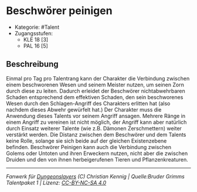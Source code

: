 <!---
Dies ist ein Fanwerk für DUNGEONSLAYERS (C) von Christian Kennig

Quellen:      [Bruder Grimms Talentpaket 1](https://www.f-space.de/ds4/downloads.html)
              [Talentbeschreibungen](https://www.f-space.de/ds4/tools-talentcards.html)
License:      [CC-BY-NC-SA 4.0](https://creativecommons.org/licenses/by-nc-sa/4.0/deed.de)
Richtlinien:  [Fanwerkrichtlinien](https://www.dungeonslayers.net/fanwerk-richtlinien/)
Autor:        Zauberlehrling
-->

  
# Beschwörer peinigen  
- Kategorie: #Talent  
- Zugangsstufen:  
  - KLE 18 [3]  
  - PAL 16 [5]  

## Beschreibung  
Einmal pro Tag pro Talentrang kann der Charakter die Verbindung zwischen einem beschworenen Wesen und seinem Meister nutzen, um seinen Zorn durch diese zu leiten. Dadurch erleidet der Beschwörer nichtabwehrbaren Schaden entsprechend dem effektiven Schaden, den sein beschworenes Wesen durch den Schlagen-Angriff des Charakters erlitten hat (also nachdem dieses Abwehr gewürfelt hat.) Der Charakter muss die Anwendung dieses Talents vor seinem Angriff ansagen. Mehrere Ränge in einem Angriff zu vereinen ist nicht möglich, der Angriff kann aber natürlich durch Einsatz weiterer Talente (wie z.B. Dämonen Zerschmettern) weiter verstärkt werden. Die Distanz zwischen dem Beschwörer und dem Talents keine Rolle, solange sie sich beide auf der gleichen Existenzebene befinden. Beschwörer Peinigen kann auch die Verbindung zwischen Golems oder Untoten und ihren Erweckern nutzen, nicht aber die zwischen Druiden und den von ihnen herbeigerufenen Tieren und Pflanzenkreaturen.


___  
*Fanwerk für [Dungeonslayers](https://www.dungeonslayers.net/) (C) Christian Kennig | Quelle:Bruder Grimms Talentpaket 1 | Lizenz: [CC-BY-NC-SA 4.0](https://creativecommons.org/licenses/by-nc-sa/4.0/deed.de)*  